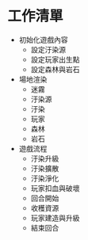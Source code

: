 # 工作清單

- 初始化遊戲內容
  - 設定汙染源
  - 設定玩家出生點
  - 設定森林與岩石
- 場地渲染
  - 迷霧
  - 汙染源
  - 汙染
  - 玩家
  - 森林
  - 岩石
- 遊戲流程
  - 汙染升級
  - 汙染擴散
  - 汙染淨化
  - 玩家扣血與破壞
  - 回合開始
  - 收穫資源
  - 玩家建造與升級
  - 結束回合
